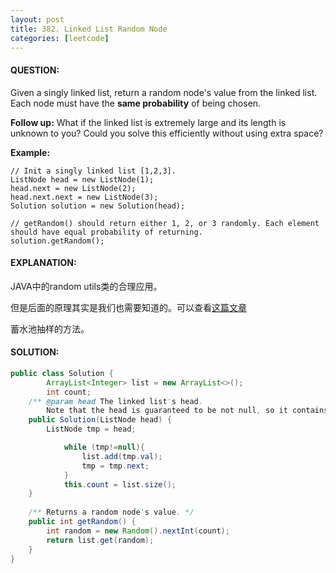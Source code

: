 ```yaml
---
layout: post
title: 382. Linked List Random Node
categories: [leetcode]
---
```


#### QUESTION:

Given a singly linked list, return a random node's value from the linked list. Each node must have the **same probability** of being chosen.

**Follow up:**
What if the linked list is extremely large and its length is unknown to you? Could you solve this efficiently without using extra space?

**Example:**

```
// Init a singly linked list [1,2,3].
ListNode head = new ListNode(1);
head.next = new ListNode(2);
head.next.next = new ListNode(3);
Solution solution = new Solution(head);

// getRandom() should return either 1, 2, or 3 randomly. Each element should have equal probability of returning.
solution.getRandom();
```

#### EXPLANATION:

JAVA中的random utils类的合理应用。

但是后面的原理其实是我们也需要知道的。可以查看[这篇文章](http://blog.jobbole.com/42550/)

蓄水池抽样的方法。

#### SOLUTION:

```JAVA
public class Solution {
        ArrayList<Integer> list = new ArrayList<>();
        int count;
    /** @param head The linked list's head.
        Note that the head is guaranteed to be not null, so it contains at least one node. */
    public Solution(ListNode head) {
        ListNode tmp = head;

            while (tmp!=null){
                list.add(tmp.val);
                tmp = tmp.next;
            }
            this.count = list.size();
    }
    
    /** Returns a random node's value. */
    public int getRandom() {
        int random = new Random().nextInt(count);
        return list.get(random);
    }
}
```

